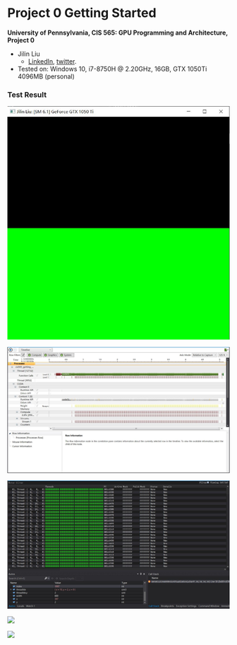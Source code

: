 Project 0 Getting Started
====================

**University of Pennsylvania, CIS 565: GPU Programming and Architecture, Project 0**

* Jilin Liu
  * [LinkedIn](https://www.linkedin.com/in/jilin-liu-61b273192/), [twitter](https://twitter.com/Jilin18043110).
* Tested on: Windows 10, i7-8750H @ 2.20GHz, 16GB, GTX 1050Ti 4096MB (personal)

### Test Result

![](images/cuda.jpg)

![](images/cudaAnalysis.jpg)

![](images/cudaDebug.jpg)

![](ebglSupport.jpg)

![](dx.jpg)